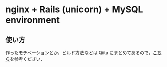 # nginx + Rails (unicorn) + MySQL environment
## 使い方
作ったモチベーションとか，ビルド方法などは Qiita にまとめてあるので，[こちら](http://qiita.com/utahkaA/items/772cd80b893cd5367f38#-nginx-%E3%82%B3%E3%83%B3%E3%83%86%E3%83%8A)を参考ください．
